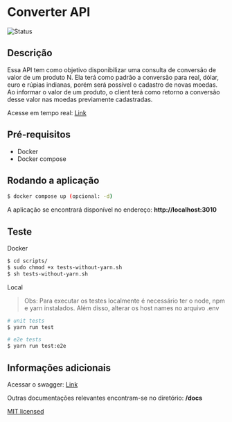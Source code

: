 # Converter API

![Status](https://badgen.net/badge/api/up/green)

## Descrição

Essa API tem como objetivo disponibilizar uma consulta de conversão de valor de um produto N. Ela terá como padrão a conversão para real, dólar, euro e rúpias indianas, porém será possível o cadastro de novas moedas. Ao informar o valor de um produto, o client terá como retorno a conversão desse valor nas moedas previamente cadastradas.

Acesse em tempo real: [Link](https://converter-api.fly.dev/docs)

## Pré-requisitos

- Docker
- Docker compose

## Rodando a aplicação

```bash
$ docker compose up (opcional: -d)
```

A aplicação se encontrará disponível no endereço: **http://localhost:3010**

## Teste

Docker

```bash
$ cd scripts/
$ sudo chmod +x tests-without-yarn.sh
$ sh tests-without-yarn.sh
```

Local

> Obs: Para executar os testes localmente é necessário ter o node, npm e yarn instalados. Além disso, alterar os host names no arquivo .env

```bash
# unit tests
$ yarn run test

# e2e tests
$ yarn run test:e2e
```

## Informações adicionais

Acessar o swagger: [Link](http://localhost:3010/docs)

Outras documentações relevantes encontram-se no diretório: **/docs**

[MIT licensed](LICENSE)
